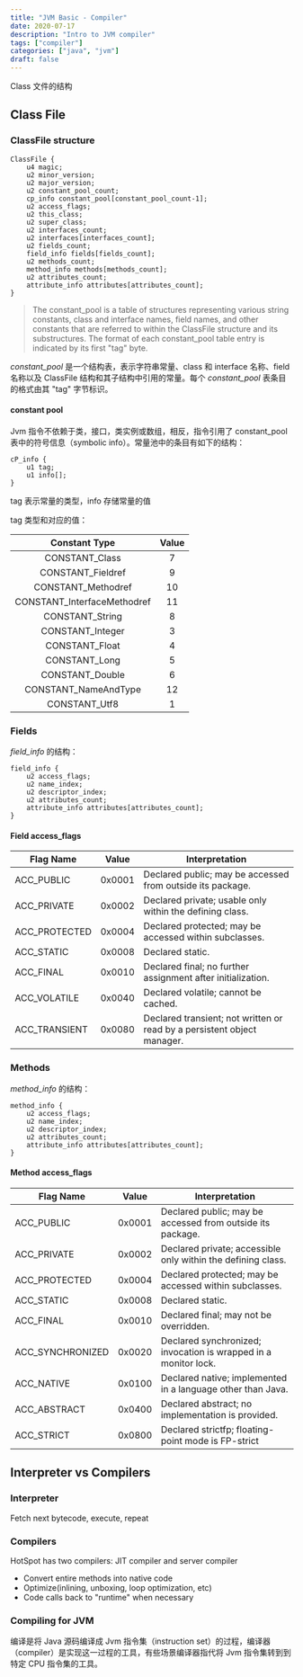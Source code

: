 ```yaml
---
title: "JVM Basic - Compiler"
date: 2020-07-17
description: "Intro to JVM compiler"
tags: ["compiler"]
categories: ["java", "jvm"]
draft: false
---
```


Class 文件的结构

<!--more-->

## Class File

### ClassFile structure

``` class
ClassFile {
    u4 magic;
    u2 minor_version;
    u2 major_version;
    u2 constant_pool_count;
    cp_info constant_pool[constant_pool_count-1];
    u2 access_flags;
    u2 this_class;
    u2 super_class;
    u2 interfaces_count;
    u2 interfaces[interfaces_count];
    u2 fields_count;
    field_info fields[fields_count];
    u2 methods_count;
    method_info methods[methods_count];
    u2 attributes_count;
    attribute_info attributes[attributes_count];
}
```

> The constant_pool is a table of structures representing various string constants, class and interface names, field names, and other constants that are referred to within the ClassFile structure and its substructures. The format of each constant_pool table entry is indicated by its first "tag" byte.

*constant_pool* 是一个结构表，表示字符串常量、class 和 interface 名称、field 名称以及 ClassFile 结构和其子结构中引用的常量。每个 *constant_pool* 表条目的格式由其 "tag" 字节标识。

#### constant pool

Jvm 指令不依赖于类，接口，类实例或数组，相反，指令引用了 constant_pool 表中的符号信息（symbolic info）。常量池中的条目有如下的结构：

``` class
cP_info {
    u1 tag;
    u1 info[];
}
```

tag 表示常量的类型，info 存储常量的值

tag 类型和对应的值：

|        Constant Type        | Value |
|:---------------------------:|:-----:|
| CONSTANT_Class              | 7     |
| CONSTANT_Fieldref           | 9     |
| CONSTANT_Methodref          | 10    |
| CONSTANT_InterfaceMethodref | 11    |
| CONSTANT_String             | 8     |
| CONSTANT_Integer            | 3     |
| CONSTANT_Float              | 4     |
| CONSTANT_Long               | 5     |
| CONSTANT_Double             | 6     |
| CONSTANT_NameAndType        | 12    |
| CONSTANT_Utf8               | 1     |

### Fields

*field_info* 的结构：

``` class
field_info {
    u2 access_flags;
    u2 name_index;
    u2 descriptor_index;
    u2 attributes_count;
    attribute_info attributes[attributes_count];
}
```

#### Field access_flags

| Flag Name     | Value  | Interpretation                                                          |
|---------------|--------|-------------------------------------------------------------------------|
| ACC_PUBLIC    | 0x0001 | Declared public; may be accessed from outside its package.              |
| ACC_PRIVATE   | 0x0002 | Declared private; usable only within the defining class.                |
| ACC_PROTECTED | 0x0004 | Declared protected; may be accessed within subclasses.                  |
| ACC_STATIC    | 0x0008 | Declared static.                                                        |
| ACC_FINAL     | 0x0010 | Declared final; no further assignment after initialization.             |
| ACC_VOLATILE  | 0x0040 | Declared volatile; cannot be cached.                                    |
| ACC_TRANSIENT | 0x0080 | Declared transient; not written or read by a persistent object manager. |

### Methods

*method_info* 的结构：

``` class
method_info {
    u2 access_flags;
    u2 name_index;
    u2 descriptor_index;
    u2 attributes_count;
    attribute_info attributes[attributes_count];
}
```

#### Method access_flags

| Flag Name        | Value  | Interpretation                                                  |
|------------------|--------|-----------------------------------------------------------------|
| ACC_PUBLIC       | 0x0001 | Declared public; may be accessed from outside its package.      |
| ACC_PRIVATE      | 0x0002 | Declared private; accessible only within the defining class.    |
| ACC_PROTECTED    | 0x0004 | Declared protected; may be accessed within subclasses.          |
| ACC_STATIC       | 0x0008 | Declared static.                                                |
| ACC_FINAL        | 0x0010 | Declared final; may not be overridden.                          |
| ACC_SYNCHRONIZED | 0x0020 | Declared synchronized; invocation is wrapped in a monitor lock. |
| ACC_NATIVE       | 0x0100 | Declared native; implemented in a language other than Java.     |
| ACC_ABSTRACT     | 0x0400 | Declared abstract; no implementation is provided.               |
| ACC_STRICT       | 0x0800 | Declared strictfp; floating-point mode is FP-strict             |

## Interpreter vs Compilers

### Interpreter

Fetch next bytecode, execute, repeat

### Compilers

HotSpot has two compilers: JIT compiler and server compiler

+ Convert entire methods into native code
+ Optimize(inlining, unboxing, loop optimization, etc)
+ Code calls back to "runtime" when necessary

### Compiling for JVM

编译是将 Java 源码编译成 Jvm 指令集（instruction set）的过程，编译器（compiler）是实现这一过程的工具，有些场景编译器指代将 Jvm 指令集转到到特定 CPU 指令集的工具。

[HotSpot-Internals]:https://www.youtube.com/watch?v=XjfhsJarQy0
[compiling]:https://docs.oracle.com/javase/specs/jvms/se6/html/Compiling.doc.html#6530
[class-file]:https://docs.oracle.com/javase/specs/jvms/se6/html/ClassFile.doc.html#20080
[thread]:https://docs.oracle.com/javase/specs/jvms/se6/html/Threads.doc.html#21294
